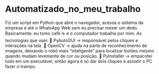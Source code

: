 # Automatizado_no_meu_trabalho
Fiz um script em Python que abre o navegador, acessa o sistema da empresa e até o WhatsApp Web sem eu precisar mexer um dedo. Basicamente: eu tomo café ☕ e o computador trabalha por mim.  As tecnologias que usei: 🔹 PyAutoGUI → responsável pelos cliques e interações na tela. 🔹 OpenCV → ajuda na parte de reconhecimento de imagens, deixando o robô mais “inteligente” para localizar botões mesmo quando mudam levemente de cor ou posição. 🔹 PyInstaller → empacotei tudo em um executável, então agora é só dar dois cliques e assistir o PC fazer o trampo.
